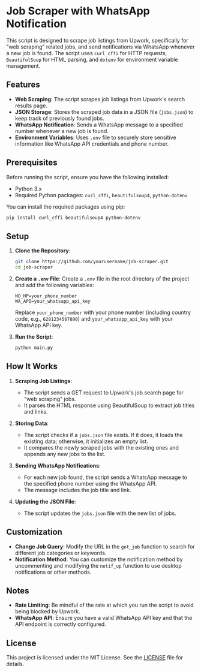 # Job Scraper with WhatsApp Notification

This script is designed to scrape job listings from Upwork, specifically for "web scraping" related jobs, and send notifications via WhatsApp whenever a new job is found. The script uses `curl_cffi` for HTTP requests, `BeautifulSoup` for HTML parsing, and `dotenv` for environment variable management.

## Features

- **Web Scraping**: The script scrapes job listings from Upwork's search results page.
- **JSON Storage**: Stores the scraped job data in a JSON file (`jobs.json`) to keep track of previously found jobs.
- **WhatsApp Notification**: Sends a WhatsApp message to a specified number whenever a new job is found.
- **Environment Variables**: Uses `.env` file to securely store sensitive information like WhatsApp API credentials and phone number.

## Prerequisites

Before running the script, ensure you have the following installed:

- Python 3.x
- Required Python packages: `curl_cffi`, `beautifulsoup4`, `python-dotenv`

You can install the required packages using pip:

```bash
pip install curl_cffi beautifulsoup4 python-dotenv
```

## Setup

1. **Clone the Repository**:
   ```bash
   git clone https://github.com/yourusername/job-scraper.git
   cd job-scraper
   ```

2. **Create a `.env` File**:
   Create a `.env` file in the root directory of the project and add the following variables:
   ```plaintext
   NO_HP=your_phone_number
   WA_API=your_whatsapp_api_key
   ```
   Replace `your_phone_number` with your phone number (including country code, e.g., `6281234567890`) and `your_whatsapp_api_key` with your WhatsApp API key.

3. **Run the Script**:
   ```bash
   python main.py
   ```

## How It Works

1. **Scraping Job Listings**:
   - The script sends a GET request to Upwork's job search page for "web scraping" jobs.
   - It parses the HTML response using BeautifulSoup to extract job titles and links.

2. **Storing Data**:
   - The script checks if a `jobs.json` file exists. If it does, it loads the existing data; otherwise, it initializes an empty list.
   - It compares the newly scraped jobs with the existing ones and appends any new jobs to the list.

3. **Sending WhatsApp Notifications**:
   - For each new job found, the script sends a WhatsApp message to the specified phone number using the WhatsApp API.
   - The message includes the job title and link.

4. **Updating the JSON File**:
   - The script updates the `jobs.json` file with the new list of jobs.

## Customization

- **Change Job Query**: Modify the URL in the `get_job` function to search for different job categories or keywords.
- **Notification Method**: You can customize the notification method by uncommenting and modifying the `notif_up` function to use desktop notifications or other methods.

## Notes

- **Rate Limiting**: Be mindful of the rate at which you run the script to avoid being blocked by Upwork.
- **WhatsApp API**: Ensure you have a valid WhatsApp API key and that the API endpoint is correctly configured.

## License

This project is licensed under the MIT License. See the [LICENSE](LICENSE) file for details.





